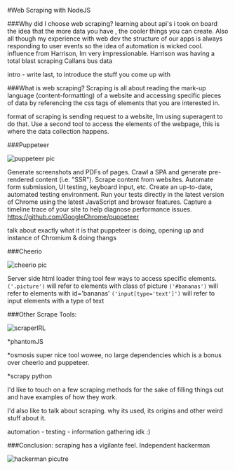 #Web Scraping with NodeJS

###Why did I choose web scraping?
learning about api's i took on board the idea that the more data you have , the cooler things you can create. Also all though my experience with web dev the structure of our apps is always responding to user events so the idea of automation is wicked cool.
influence from Harrison, Im very impressionable. Harrison was having a total blast scraping Callans bus data

intro - write last, to introduce the stuff you come up with

###What is web scraping?
Scraping is all about reading the mark-up language (content-formatting) of a website and accessing specific pieces of data by referencing the css tags of elements that you are interested in.

format of scraping is sending request to a website, Im using superagent to do that. Use a second tool to access the elements of the webpage, this is where the data collection happens. 



###Puppeteer

![puppeteer pic](https://user-images.githubusercontent.com/10379601/29446482-04f7036a-841f-11e7-9872-91d1fc2ea683.png)

Generate screenshots and PDFs of pages.
Crawl a SPA and generate pre-rendered content (i.e. "SSR").
Scrape content from websites.
Automate form submission, UI testing, keyboard input, etc.
Create an up-to-date, automated testing environment. Run your tests directly in the latest version of Chrome using the latest JavaScript and browser features.
Capture a timeline trace of your site to help diagnose performance issues.
https://github.com/GoogleChrome/puppeteer

talk about exactly what it is that puppeteer is doing, opening up and instance of Chromium & doing thangs



###Cheerio

![cheerio pic](https://pbs.twimg.com/media/ChHRi65WYAEmUuZ.jpg)

Server side html loader thing tool
few ways to access specific elements. 
```('.picture')``` will refer to elements with class of picture
```('#bananas')``` will refer to elements with id='bananas' 
```('input[type='text']')``` will refer to input elements with a type of text


###Other Scrape Tools:

![scraperIRL](https://blog.hartleybrody.com/wp-content/uploads/2012/12/scraper-tool.jpg)

*phantomJS

*osmosis 
super nice tool wowee, no large dependencies which is a bonus over cheerio and puppeteer.

*scrapy python

I'd like to touch on a few scraping methods for the sake of filling things out and have examples of how they work.

I'd also like to talk about scraping. why its used, its origins and other weird stuff about it.

automation - testing - information gathering idk :)

###Conclusion: 
scraping has a vigilante feel. Independent hackerman

![hackerman picutre](http://i0.kym-cdn.com/entries/icons/original/000/021/807/4d7.png)
